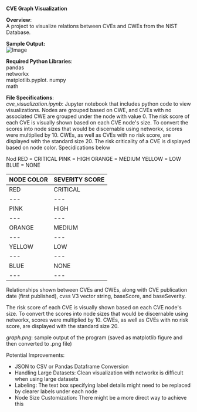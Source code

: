 **CVE Graph Visualization**

**Overview**:   
A project to visualize relations between CVEs and CWEs from the NIST Database.

**Sample Output:**   
![Image](https://i.imgur.com/iSAN7gx.png)


**Required Python Libraries**:   
pandas   
networkx   
matplotlib.pyplot. 
numpy   
math

**File Specifications**:  
*cve_visualization.ipynb*: Jupyter notebook that includes python code to view visualizations.  Nodes are grouped based on CWE, and CVEs with no associated 
CWE are grouped under the node with value 0. The risk score of each CVE is visually shown based on each CVE node's size. To convert the scores into node sizes that
would be discernable using networkx, scores were multiplied by 10. CWEs, as well as CVEs with no risk score, are displayed with the standard size 20. The risk
criticality of a CVE is displayed based on node color. Specidications below

Nod
RED = CRITICAL
PINK = HIGH
ORANGE = MEDIUM
YELLOW = LOW
BLUE = NONE 

NODE COLOR | SEVERITY SCORE | 
--- | --- |
RED |  CRITICAL| 
--- | --- |
PINK | HIGH | 
--- | --- |
ORANGE | MEDIUM |
--- | --- |
YELLOW | LOW |
--- | --- |
BLUE | NONE |
--- | --- |

Relationships shown between CVEs and CWEs, along with 
CVE publication date (first published), cvss V3 vector string, baseScore, and baseSeverity.

The risk score of each CVE is visually shown based on each CVE node's size. To convert the scores into node sizes that would be discernable using 
networkx, scores were multiplied by 10. CWEs, as well as CVEs with no risk score, are displayed with the standard size 20. 

*graph.png*: sample output of the program (saved as matplotlib figure and then converted to .png file) 

Potential Improvements:
 * JSON to CSV or Pandas Dataframe Conversion 
 * Handling Large Datasets: Clean visualization with networkx is difficult when using large datasets
 * Labeling: The text box specifying label details might need to be replaced by clearer labels under each node
 * Node Size Customization: There might be a more direct way to achieve this 

